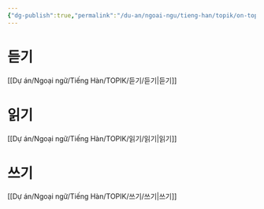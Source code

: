```yaml
---
{"dg-publish":true,"permalink":"/du-an/ngoai-ngu/tieng-han/topik/on-topik/","dgPassFrontmatter":true}
---
```


# 듣기
[[Dự án/Ngoại ngữ/Tiếng  Hàn/TOPIK/듣기/듣기\|듣기]]

# 읽기
[[Dự án/Ngoại ngữ/Tiếng  Hàn/TOPIK/읽기/읽기\|읽기]]

# 쓰기
[[Dự án/Ngoại ngữ/Tiếng  Hàn/TOPIK/쓰기/쓰기\|쓰기]]